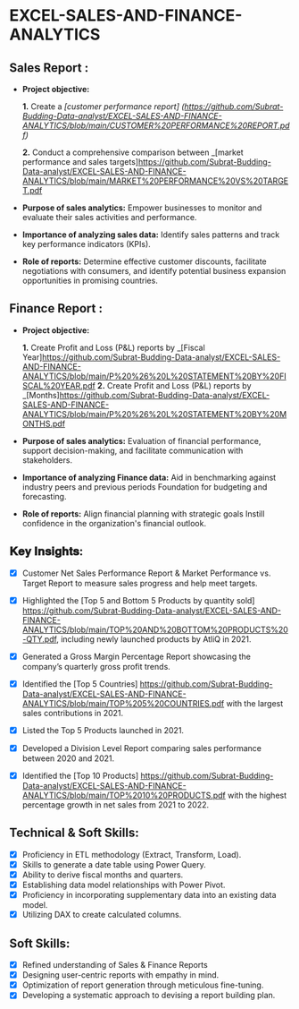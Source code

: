 # EXCEL-SALES-AND-FINANCE-ANALYTICS
## Sales Report :


- **Project objective:** 

    **1.** Create a _[customer performance report] (https://github.com/Subrat-Budding-Data-analyst/EXCEL-SALES-AND-FINANCE-ANALYTICS/blob/main/CUSTOMER%20PERFORMANCE%20REPORT.pdf)_

    **2.** Conduct a comprehensive comparison between _[market performance and sales targets]https://github.com/Subrat-Budding-Data-analyst/EXCEL-SALES-AND-FINANCE-ANALYTICS/blob/main/MARKET%20PERFORMANCE%20VS%20TARGET.pdf

- **Purpose of sales analytics:** Empower businesses to monitor and evaluate their sales activities and performance.

- **Importance of analyzing sales data:** Identify sales patterns and track key performance indicators (KPIs).

- **Role of reports:** Determine effective customer discounts, facilitate negotiations with consumers, and identify potential business expansion opportunities in promising countries.


## Finance Report :

- **Project objective:** 

    **1.** Create Profit and Loss (P&L) reports by _[Fiscal Year]https://github.com/Subrat-Budding-Data-analyst/EXCEL-SALES-AND-FINANCE-ANALYTICS/blob/main/P%20%26%20L%20STATEMENT%20BY%20FISCAL%20YEAR.pdf
   **2.** Create Profit and Loss (P&L) reports by _[Months]https://github.com/Subrat-Budding-Data-analyst/EXCEL-SALES-AND-FINANCE-ANALYTICS/blob/main/P%20%26%20L%20STATEMENT%20BY%20MONTHS.pdf

- **Purpose of sales analytics:** Evaluation of financial performance, support decision-making, and facilitate communication with stakeholders.

- **Importance of analyzing Finance data:** Aid in benchmarking against industry peers and previous periods Foundation for budgeting and forecasting.

- **Role of reports:** Align financial planning with strategic goals Instill confidence in the organization's financial outlook.

## 𝐊𝐞𝐲 𝐈𝐧𝐬𝐢𝐠𝐡𝐭𝐬:
- [x]  Customer Net Sales Performance Report & Market Performance vs. Target Report to measure sales progress and help meet targets.
- [x]  Highlighted the [Top 5 and Bottom 5 Products by quantity sold] https://github.com/Subrat-Budding-Data-analyst/EXCEL-SALES-AND-FINANCE-ANALYTICS/blob/main/TOP%20AND%20BOTTOM%20PRODUCTS%20-QTY.pdf, including newly launched products by AtliQ in 2021.
- [x]  Generated a Gross Margin Percentage Report showcasing the company’s quarterly gross profit trends.
- [x]  Identified the [Top 5 Countries] https://github.com/Subrat-Budding-Data-analyst/EXCEL-SALES-AND-FINANCE-ANALYTICS/blob/main/TOP%205%20COUNTRIES.pdf with the largest sales contributions in 2021.
- [x]  Listed the Top 5 Products launched in 2021.
- [x]  Developed a Division Level Report comparing sales performance between 2020 and 2021.
- [x]  Identified the [Top 10 Products] https://github.com/Subrat-Budding-Data-analyst/EXCEL-SALES-AND-FINANCE-ANALYTICS/blob/main/TOP%2010%20PRODUCTS.pdf with the highest percentage growth in net sales from 2021 to 2022.

 
## Technical & Soft Skills:
- [x]	Proficiency in ETL methodology (Extract, Transform, Load).
- [x]	Skills to generate a date table using Power Query.
- [x]	Ability to derive fiscal months and quarters.
- [x]	Establishing data model relationships with Power Pivot.
- [x]	Proficiency in incorporating supplementary data into an existing data model.
- [x]	Utilizing DAX to create calculated columns.

## Soft Skills:
- [x]	Refined understanding of Sales & Finance Reports
- [x]	Designing user-centric reports with empathy in mind.
- [x]	Optimization of report generation through meticulous fine-tuning.
- [x]	Developing a systematic approach to devising a report building plan.
